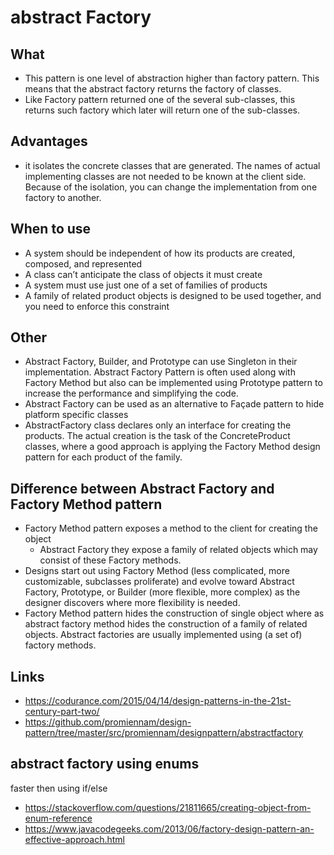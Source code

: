 # abstract Factory

## What

- This pattern is one level of abstraction higher than factory pattern. This means that the abstract factory returns the factory of classes.
- Like Factory pattern returned one of the several sub-classes, this returns such factory which later will return one of the sub-classes.

## Advantages

- it isolates the concrete classes that are generated. The names of actual implementing classes are not needed to be known at the client side. Because of the isolation, you can change the implementation from one factory to another.

## When to use

- A system should be independent of how its products are created, composed, and represented
- A class can’t anticipate the class of objects it must create
- A system must use just one of a set of families of products
- A family of related product objects is designed to be used together, and you need to enforce this constraint

## Other

- Abstract Factory, Builder, and Prototype can use Singleton in their implementation. Abstract Factory Pattern is often used along with Factory Method but also can be implemented using Prototype pattern to increase the performance and simplifying the code.
- Abstract Factory can be used as an alternative to Façade pattern to hide platform specific classes
- AbstractFactory class declares only an interface for creating the products. The actual creation is the task of the ConcreteProduct classes, where a good approach is applying the Factory Method design pattern for each product of the family.

## Difference between Abstract Factory and Factory Method pattern

- Factory Method pattern exposes a method to the client for creating the object
  -  Abstract Factory they expose a family of related objects which may consist of these Factory methods.
- Designs start out using Factory Method (less complicated, more customizable, subclasses proliferate) and evolve toward Abstract Factory, Prototype, or Builder (more flexible, more complex) as the designer discovers where more flexibility is needed.
- Factory Method pattern hides the construction of single object where as abstract factory method hides the construction of a family of related objects. Abstract factories are usually implemented using (a set of) factory methods.

## Links

- https://codurance.com/2015/04/14/design-patterns-in-the-21st-century-part-two/
- https://github.com/promiennam/design-pattern/tree/master/src/promiennam/designpattern/abstractfactory

## abstract factory using enums

faster then using if/else

- https://stackoverflow.com/questions/21811665/creating-object-from-enum-reference
- https://www.javacodegeeks.com/2013/06/factory-design-pattern-an-effective-approach.html
